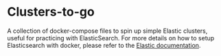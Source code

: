 # Clusters-to-go
A collection of docker-compose files to spin up simple Elastic clusters, useful for practicing with ElasticSearch.
For more details on how to setup Elasticsearch with docker, please refer to the [Elastic documentation](https://www.elastic.co/guide/en/elasticsearch/reference/6.6/docker.html).
